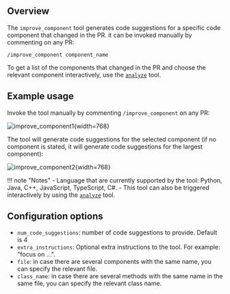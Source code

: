 ## Overview

The `improve_component` tool generates code suggestions for a specific code component that changed in the PR.
it can be invoked manually by commenting on any PR:

```
/improve_component component_name
```

To get a list of the components that changed in the PR and choose the relevant component interactively, use the [`analyze`](./analyze.md) tool.

## Example usage

Invoke the tool manually by commenting `/improve_component` on any PR:

![improve_component1](https://codium.ai/images/pr_agent/improve_component1.png){width=768}

The tool will generate code suggestions for the selected component (if no component is stated, it will generate code suggestions for the largest component):

![improve_component2](https://codium.ai/images/pr_agent/improve_component2.png){width=768}

!!! note "Notes"
    - Language that are currently supported by the tool: Python, Java, C++, JavaScript, TypeScript, C#.
    - This tool can also be triggered interactively by using the [`analyze`](./analyze.md) tool.

## Configuration options

- `num_code_suggestions`: number of code suggestions to provide. Default is 4
- `extra_instructions`: Optional extra instructions to the tool. For example: "focus on ...".
- `file`: in case there are several components with the same name, you can specify the relevant file.
- `class_name`: in case there are several methods with the same name in the same file, you can specify the relevant class name.
